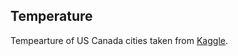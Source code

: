 ## Temperature
Tempearture of US Canada cities taken from [Kaggle](https://www.kaggle.com/datasets/selfishgene/historical-hourly-weather-data?resource=download&select=temperature.csv).
